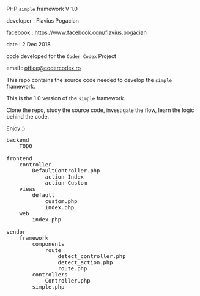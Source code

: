 PHP `simple` framework V 1.0

developer : Flavius Pogacian

facebook : https://www.facebook.com/flavius.pogacian

date : 2 Dec 2018

code developed for the `Coder Codex` Project

email : office@codercodex.ro

This repo contains the source code needed to develop the `simple` framework.

This is the 1.0 version of the `simple` framework.

Clone the repo, study the source code, investigate the flow, learn the logic behind the code.

Enjoy :)

<pre>
backend
    TODO

frontend
    controller
        DefaultController.php
            action Index
            action Custom
    views
        default
            custom.php
            index.php
    web
        index.php

vendor
    framework
        components
            route
                detect_controller.php
                detect_action.php
                route.php
        controllers
            Controller.php
        simple.php
</pre>